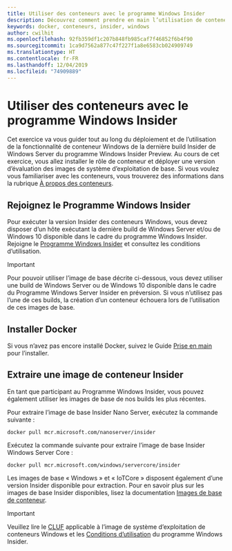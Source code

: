 ```yaml
---
title: Utiliser des conteneurs avec le programme Windows Insider
description: Découvrez comment prendre en main l’utilisation de conteneurs Windows avec le programme Windows Insider.
keywords: docker, conteneurs, insider, windows
author: cwilhit
ms.openlocfilehash: 92fb359df1c207b848fb985caf7f46852f6b4f90
ms.sourcegitcommit: 1ca9d7562a877c47f227f1a8e6583cb024909749
ms.translationtype: HT
ms.contentlocale: fr-FR
ms.lasthandoff: 12/04/2019
ms.locfileid: "74909889"
---
```

# <a name="use-containers-with-the-windows-insider-program"></a>Utiliser des conteneurs avec le programme Windows Insider

Cet exercice va vous guider tout au long du déploiement et de l’utilisation de la fonctionnalité de conteneur Windows de la dernière build Insider de Windows Server du programme Windows Insider Preview. Au cours de cet exercice, vous allez installer le rôle de conteneur et déployer une version d’évaluation des images de système d’exploitation de base. Si vous voulez vous familiariser avec les conteneurs, vous trouverez des informations dans la rubrique [À propos des conteneurs](../about/index.md).

## <a name="join-the-windows-insider-program"></a>Rejoignez le Programme Windows Insider

Pour exécuter la version Insider des conteneurs Windows, vous devez disposer d’un hôte exécutant la dernière build de Windows Server et/ou de Windows 10 disponible dans le cadre du programme Windows Insider. Rejoigne le [Programme Windows Insider](https://insider.windows.com/GettingStarted) et consultez les conditions d’utilisation.

> [!IMPORTANT]
> Pour pouvoir utiliser l’image de base décrite ci-dessous, vous devez utiliser une build de Windows Server ou de Windows 10 disponible dans le cadre du Programme Windows Server Insider en préversion. Si vous n’utilisez pas l’une de ces builds, la création d’un conteneur échouera lors de l’utilisation de ces images de base.

## <a name="install-docker"></a>Installer Docker

Si vous n’avez pas encore installé Docker, suivez le Guide [Prise en main](../quick-start/set-up-environment.md) pour l’installer.

## <a name="pull-an-insider-container-image"></a>Extraire une image de conteneur Insider

En tant que participant au Programme Windows Insider, vous pouvez également utiliser les images de base de nos builds les plus récentes.

Pour extraire l’image de base Insider Nano Server, exécutez la commande suivante :

```console
docker pull mcr.microsoft.com/nanoserver/insider
```

Exécutez la commande suivante pour extraire l’image de base Insider Windows Server Core :

```console
docker pull mcr.microsoft.com/windows/servercore/insider
```

Les images de base « Windows » et « IoTCore » disposent également d’une version Insider disponible pour extraction. Pour en savoir plus sur les images de base Insider disponibles, lisez la documentation [Images de base de conteneur](../manage-containers/container-base-images.md).

> [!IMPORTANT]
> Veuillez lire le [CLUF](../images-eula.md ) applicable à l’image de système d’exploitation de conteneurs Windows et les [Conditions d’utilisation](https://www.microsoft.com/software-download/windowsinsiderpreviewserver) du programme Windows Insider.
